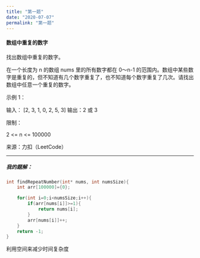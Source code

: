 ```yaml
---
title: "第一题"
date: "2020-07-07"
permalink: "第一题"
---
```


#### 数组中重复的数字

找出数组中重复的数字。


在一个长度为 n 的数组 nums 里的所有数字都在 0～n-1 的范围内。数组中某些数字是重复的，但不知道有几个数字重复了，也不知道每个数字重复了几次。请找出数组中任意一个重复的数字。

示例 1：

输入：
[2, 3, 1, 0, 2, 5, 3]
输出：2 或 3 


限制：

2 <= n <= 100000

来源：力扣（LeetCode）

<hr>
<h5>我的题解：</h5>


```c
int findRepeatNumber(int* nums, int numsSize){
    int arr[100000]={0};

    for(int i=0;i<numsSize;i++){
        if(arr[nums[i]]>=1){
            return nums[i];
        }
        arr[nums[i]]++;
    }
    return -1;
}
```

利用空间来减少时间复杂度